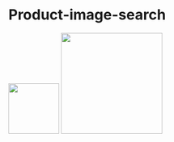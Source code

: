 # Product-image-search

<img src="https://github.com/begzodsuyunov/Product-image-search/assets/73460442/3d26a23a-befa-4c2c-ad52-d4066baa3c4e" width="100" height="100">
<img src="https://github.com/begzodsuyunov/Product-image-search/assets/73460442/8b3297cd-f15a-498d-9f3b-48c71abb9486" width="200" height="200">
